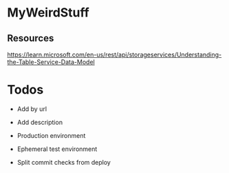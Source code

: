 # MyWeirdStuff

## Resources
https://learn.microsoft.com/en-us/rest/api/storageservices/Understanding-the-Table-Service-Data-Model

# Todos
- Add by url
- Add description

- Production environment
- Ephemeral test environment
- Split commit checks from deploy
